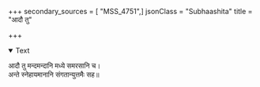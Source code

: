 +++
secondary_sources = [ "MSS_4751",]
jsonClass = "Subhaashita"
title = "आदौ तु"

+++

<details open><summary>Text</summary>

आदौ तु मन्दमन्दानि मध्ये समरसानि च।  
अन्ते स्नेहायमानानि संगतान्युत्तमैः सह॥
</details>
